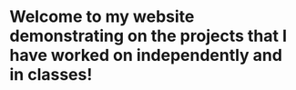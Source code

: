 # Welcome to my website demonstrating on the projects that I have worked on independently and in classes! 

